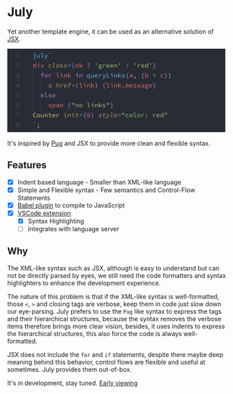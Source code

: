# July

Yet another template engine, it can be used as an alternative solution of [JSX](https://github.com/facebook/jsx).

<img src="packages/vscode/screenshot.png" width="500">

It's inspired by [Pug](https://github.com/pugjs/pug) and JSX to provide more clean and flexible syntax.

## Features

* [x] Indent based language - Smaller than XML-like language
* [x] Simple and Flexible syntax - Few semantics and Control-Flow Statements
* [x] [Babel plugin](packages/babel/README.md) to compile to JavaScript
* [x] [VSCode extension](packages/vscode/README.md)
  * [x] Syntax Highlighting
  * [ ] Integrates with language server

## Why
The XML-like syntax such as JSX, although is easy to understand but can not be directly parsed by eyes, we still need the code formatters and syntax highlighters to enhance the development experience. 

The nature of this problem is that if the XML-like syntax is well-formatted, those `<`, `>` and closing tags are verbose, keep them in code just slow down our eye-parsing. July prefers to use the `Pug` like syntax to express the tags and their hierarchical structures, because the syntax removes the verbose items therefore brings more clear vision, besides, it uses indents to express the hierarchical structures, this also force the code is always well-formatted.

JSX does not include the `for` and `if` statements, despite there maybe deep meaning behind this behavior, control flows are flexible and useful at sometimes. July provides them out-of-box.
 
It's in development, stay tuned. [Early viewing](packages/demo-with-react/README.md)

